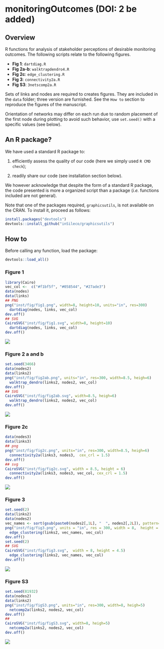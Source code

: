 # monitoringOutcomes (DOI: 2 be added)

## Overview

R functions for analysis of stakeholder perceptions of desirable monitoring outcomes.
The following scripts relate to the following figures.

- **Fig 1**: `dartdiag.R`
- **Fig 2a-b**: `walktrapdendro4.R`
- **Fig 2c**: `edge_clustering.R`
- **Fig 3**: `connectivity2a.R`
- **Fig S3**: `3netscomp2a.R`

Sets of links and nodes are required to creates figures. They are
included in the `data` folder; three version are furnished. See the `How to` section
to reproduce the figures of the manuscript.

Orientation of networks may differ on each run due to random placement of the
first node during plotting to avoid such behavior, use `set.seed()` with
a specific values (see below).


## An R package?

We have used a standard R package to:

1. efficiently assess the quality of our code (here we simply used `R CMD check`);

2. readily share our code (see installation section below).

We however acknowledge that despite the form of a standard R package, the code
presented is more a organized script than a package (*i.e.* functions included
are not general).

Note that one of the packages required, `graphicsutils`, is not available on
the CRAN. To install it, proceed as follows:

```R
install.packages("devtools")
devtools::install_github("inSileco/graphicsutils")
```



## How to

Before calling any function, load the package:

```R
devtools::load_all()
```

### Figure 1


```R
library(Cairo)
vec_col <-  c("#f1bf5f", "#058544", "#27ade3")
data(nodes)
data(links)
## PNG
png("inst/fig/fig1.png", width=8, height=10, units="in", res=300)
  dartdiag(nodes, links, vec_col)
dev.off()
## SVG
CairoSVG("inst/fig/fig1.svg", width=8, height=10)
  dartdiag(nodes, links, vec_col)
dev.off()
```

![](inst/fig/fig1.png)


### Figure 2 a and b

```R
set.seed(3466)
data(nodes2)
data(links2)
png("inst/fig/fig2ab.png", units="in", res=300, width=8.5, heigh=6)
  walktrap_dendro(links2, nodes2, vec_col)
dev.off()
## SVG
CairoSVG("inst/fig/fig2ab.svg", width=8.5, heigh=6)
  walktrap_dendro(links2, nodes2, vec_col)
dev.off()
```

![](inst/fig/fig2ab.png)


### Figure 2c

```R
data(nodes3)
data(links3)
## png
png("inst/fig/fig2c.png", units="in", res=300, width=8.5, heigh=6)
  connectivity2a(links3, nodes3,  cex_crl = 1.5)
dev.off()
## svg
CairoSVG("inst/fig/fig2c.svg", width = 8.5, height = 6)
  connectivity2a(links3, nodes3, vec_col, cex_crl = 1.5)
dev.off()
```

![](inst/fig/fig2c.png)


### Figure 3

```R
set.seed(2)
data(links2)
data(nodes2)
vec_names <- sort(gsub(paste0(nodes2[,1L], "  ", nodes2[,2L]), pattern= "^n", replacement = ""))
png("inst/fig/fig3.png", units = "in", res = 300, width = 8,  height = 4.5)
  edge_clustering(links2, vec_names, vec_col)
dev.off()
set.seed(2)
## SVG
CairoSVG("inst/fig/fig3.svg",  width = 8, height = 4.5)
  edge_clustering(links2, vec_names, vec_col)
dev.off()
```

![](inst/fig/fig3.png)



### Figure S3

```R
set.seed(81932)
data(nodes2)
data(links2)
png("inst/fig/figS3.png", units="in", res=300, width=8, heigh=5)
  netcomp2a(links2, nodes2, vec_col)
dev.off()
##
CairoSVG("inst/fig/figS3.svg", width=8, heigh=5)
  netcomp2a(links2, nodes2, vec_col)
dev.off()
```

![](inst/fig/figS3.png)
